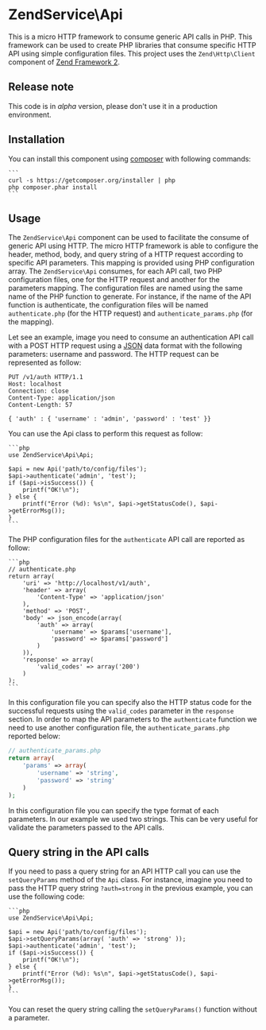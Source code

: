 ZendService\Api 
===============

This is a micro HTTP framework to consume generic API calls in PHP. This framework can be used to
create PHP libraries that consume specific HTTP API using simple configuration files.
This project uses the `Zend\Http\Client` component of [Zend Framework 2](https://github.com/zendframework/zf2).

Release note
------------

This code is in *alpha* version, please don't use it in a production environment.


Installation
------------

You can install this component using [composer](http://getcomposer.org/) with following commands:

    ```
    curl -s https://getcomposer.org/installer | php
    php composer.phar install
    ```

Usage
-----

The `ZendService\Api` component can be used to facilitate the consume of generic API using HTTP.
The micro HTTP framework is able to configure the header, method, body, and query string of a HTTP
request according to specific API parameters. This mapping is provided using PHP configuration array.
The `ZendService\Api` consumes, for each API call, two PHP configuration files, one for the HTTP request
and another for the parameters mapping. The configuration files are named using the same name of 
the PHP function to generate. For instance, if the name of the API function is authenticate, the 
configuration files will be named `authenticate.php` (for the HTTP request) and `authenticate_params.php`
(for the mapping).

Let see an example, image you need to consume an authentication API call with a POST HTTP request using
a [JSON](http://www.json.org/) data format with the following parameters: username and password.
The HTTP request can be represented as follow:

    PUT /v1/auth HTTP/1.1
    Host: localhost
    Connection: close
    Content-Type: application/json
    Content-Length: 57

    { 'auth' : { 'username' : 'admin', 'password' : 'test' }}

You can use the Api class to perform this request as follow:

    ```php
    use ZendService\Api\Api;

    $api = new Api('path/to/config/files');
    $api->authenticate('admin', 'test');
    if ($api->isSuccess()) {
        printf("OK!\n");
    } else {
        printf("Error (%d): %s\n", $api->getStatusCode(), $api->getErrorMsg());
    }
    ```

The PHP configuration files for the `authenticate` API call are reported as follow:

    ```php
    // authenticate.php
    return array(
        'uri' => 'http://localhost/v1/auth',
        'header' => array(
            'Content-Type' => 'application/json'
        ),
        'method' => 'POST',
        'body' => json_encode(array(
            'auth' => array(
                'username' => $params['username'],
                'password' => $params['password']
            )
        )),
        'response' => array(
            'valid_codes' => array('200')
        )
    );
    ```

In this configuration file you can specify also the HTTP status code for the successful
requests using the `valid_codes` parameter in the `response` section. 
In order to map the API parameters to the `authenticate` function we need to use another
configuration file, the `authenticate_params.php` reported below:


```php
// authenticate_params.php
return array(
    'params' => array(
        'username' => 'string',
        'password' => 'string'
    )
);
```


In this configuration file you can specify the type format of each parameters. In our example
we used two strings. This can be very useful for validate the parameters passed to the API calls.

Query string in the API calls
-----------------------------

If you need to pass a query string for an API HTTP call you can use the `setQueryParams` method
of the `Api` class. For instance, imagine you need to pass the HTTP query string `?auth=strong` in
the previous example, you can use the following code:

    ```php
    use ZendService\Api\Api;

    $api = new Api('path/to/config/files');
    $api->setQueryParams(array( 'auth' => 'strong' ));
    $api->authenticate('admin', 'test');
    if ($api->isSuccess()) {
        printf("OK!\n");
    } else {
        printf("Error (%d): %s\n", $api->getStatusCode(), $api->getErrorMsg());
    }
    ```

You can reset the query string calling the `setQueryParams()` function without a parameter.

